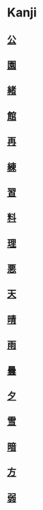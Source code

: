 # Kanji
## [公](Kanji/kanji-dict/公.md)
## [園](Kanji/kanji-dict/園.md)
## [緒](Kanji/kanji-dict/緒.md)
## [館](Kanji/kanji-dict/館.md)
## [再](Kanji/temp-kanji/再.md)
## [練](Kanji/kanji-dict/練.md)
## [習](Kanji/kanji-dict/習.md)
## [料](Kanji/kanji-dict/料.md)
## [理](Kanji/kanji-dict/理.md)
## [悪](Kanji/kanji-dict/悪.md)
## [天](Kanji/kanji-dict/天.md)
## [晴](Kanji/kanji-dict/晴.md)
## [雨](Vocabulary/雨.md)
## [曇](Kanji/kanji-dict/曇.md)
## [夕](Kanji/kanji-dict/夕.md)
## [雪](Vocabulary/雪.md)
## [暗](Kanji/temp-kanji/暗.md)
## [方](Kanji/kanji-dict/方.md)
## [弱](Kanji/temp-kanji/弱.md)